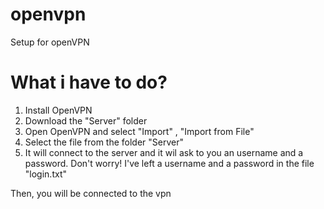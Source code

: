 # openvpn
Setup for openVPN

# What i have to do?

1) Install OpenVPN
2) Download the "Server" folder
3) Open OpenVPN and select "Import" , "Import from File"
4) Select the file from the folder "Server"
5) It will connect to the server and it wil ask to you an username and a password.  Don't worry!  I've left a username and a password in the file "login.txt"


Then, you will be connected to the vpn
